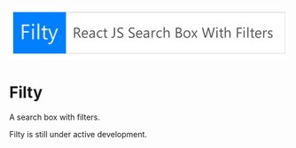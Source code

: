 ![Image of Yaktocat](https://raw.githubusercontent.com/Raathigesh/Filty/master/wiki/Filters.fw.png)
# Filty
A search box with filters.

Filty is still under active development.
